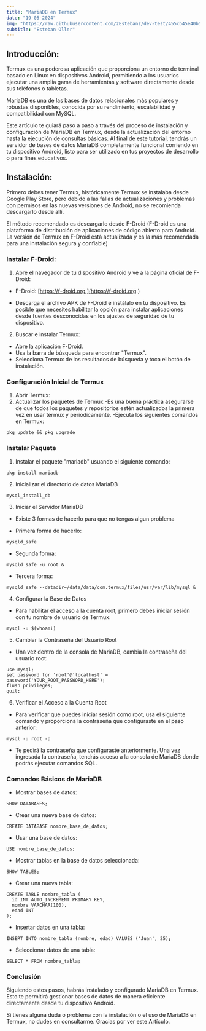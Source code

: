 ```yaml
---
title: "MariaDB en Termux"
date: "19-05-2024"
img: "https://raw.githubusercontent.com/zEstebanz/dev-test/455cb45e40b58f63bb6b85e8a7338690a9c99d2a/public/img/mariadb-en-termux/port.png"
subtitle: "Esteban Oller"
---
```


## Introducción:

Termux es una poderosa aplicación que proporciona un entorno de terminal basado en Linux en dispositivos Android, permitiendo a los usuarios ejecutar una amplia gama de herramientas y software directamente desde sus teléfonos o tabletas.

MariaDB es una de las bases de datos relacionales más populares y robustas disponibles, conocida por su rendimiento, escalabilidad y compatibilidad con MySQL.

Este artículo te guiará paso a paso a través del proceso de instalación y configuración de MariaDB en Termux, desde la actualización del entorno hasta la ejecución de consultas básicas. Al final de este tutorial, tendrás un servidor de bases de datos MariaDB completamente funcional corriendo en tu dispositivo Android, listo para ser utilizado en tus proyectos de desarrollo o para fines educativos.

## Instalación:

Primero debes tener Termux, históricamente Termux se instalaba desde Google Play Store, pero debido a las fallas de actualizaciones y problemas con permisos en las nuevas versiones de Android, no se recomienda descargarlo desde allí.

El método recomendado es descargarlo desde F-Droid (F-Droid es una plataforma de distribución de aplicaciones de código abierto para Android. La versión de Termux en F-Droid está actualizada y es la más recomendada para una instalación segura y confiable)

### Instalar F-Droid:

1. Abre el navegador de tu dispositivo Android y ve a la página oficial de F-Droid:

- F-Droid: [https://f-droid.org.](https://f-droid.org.)

- Descarga el archivo APK de F-Droid e instálalo en tu dispositivo. Es posible que necesites habilitar la opción para instalar aplicaciones desde fuentes desconocidas en los ajustes de seguridad de tu dispositivo.

2. Buscar e instalar Termux:

- Abre la aplicación F-Droid.
- Usa la barra de búsqueda para encontrar "Termux".
- Selecciona Termux de los resultados de búsqueda y toca el botón de instalación.

### Configuración Inicial de Termux

1. Abrir Termux:
2. Actualizar los paquetes de Termux
   -Es una buena práctica asegurarse de que todos los paquetes y repositorios estén actualizados la primera vez en usar termux y periodicamente.
   -Ejecuta los siguientes comandos en Termux:

```
pkg update && pkg upgrade

```

### Instalar Paquete

1. Instalar el paquete "mariadb" usuando el siguiente comando:

```
pkg install mariadb
```

2. Inicializar el directorio de datos MariaDB

```
mysql_install_db
```

3. Iniciar el Servidor MariaDB

- Existe 3 formas de hacerlo para que no tengas algun problema

- Primera forma de hacerlo:

```
mysqld_safe
```

- Segunda forma:

```
mysqld_safe -u root &
```

- Tercera forma:

```
mysqld_safe --datadir=/data/data/com.termux/files/usr/var/lib/mysql &
```

4. Configurar la Base de Datos

- Para habilitar el acceso a la cuenta root, primero debes iniciar sesión con tu nombre de usuario de Termux:

```
mysql -u $(whoami)
```

5. Cambiar la Contraseña del Usuario Root

- Una vez dentro de la consola de MariaDB, cambia la contraseña del usuario root:

```
use mysql;
set password for 'root'@'localhost' = password('YOUR_ROOT_PASSWORD_HERE');
flush privileges;
quit;
```

6. Verificar el Acceso a la Cuenta Root

- Para verificar que puedes iniciar sesión como root, usa el siguiente comando y proporciona la contraseña que configuraste en el paso anterior:

```
mysql -u root -p
```

- Te pedirá la contraseña que configuraste anteriormente. Una vez ingresada la contraseña, tendrás acceso a la consola de MariaDB donde podrás ejecutar comandos SQL.

### Comandos Básicos de MariaDB

- Mostrar bases de datos:

```
SHOW DATABASES;
```

- Crear una nueva base de datos:

```
CREATE DATABASE nombre_base_de_datos;
```

- Usar una base de datos:

```
USE nombre_base_de_datos;
```

- Mostrar tablas en la base de datos seleccionada:

```
SHOW TABLES;
```

- Crear una nueva tabla:

```
CREATE TABLE nombre_tabla (
  id INT AUTO_INCREMENT PRIMARY KEY,
  nombre VARCHAR(100),
  edad INT
);
```

- Insertar datos en una tabla:

```
INSERT INTO nombre_tabla (nombre, edad) VALUES ('Juan', 25);
```

- Seleccionar datos de una tabla:

```
SELECT * FROM nombre_tabla;
```

### Conclusión

Siguiendo estos pasos, habrás instalado y configurado MariaDB en Termux. Esto te permitirá gestionar bases de datos de manera eficiente directamente desde tu dispositivo Android.

Si tienes alguna duda o problema con la instalación o el uso de MariaDB en Termux, no dudes en consultarme. Gracias por ver este Artículo.